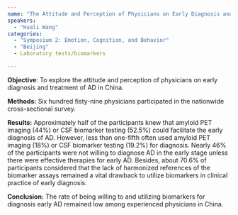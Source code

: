 ```yaml
---
name: "The Attitude and Perception of Physicians on Early Diagnosis and Treatment of Alzheimer’s Disease: A Nationwide Cross-sectional Survey (APPEAL) in China"
speakers:
  - "Huali Wang"
categories:
  - "Symposium 2: Emotion, Cognition, and Behavior"
  - "Beijing"
  - Laboratory tests/biomarkers

---
```


**Objective**: To explore the attitude and perception of physicians on early diagnosis and treatment of AD in China. 

**Methods:** Six hundred fisty-nine physicians participated in the nationwide cross-sectional survey.

**Results:** Approximately half of the participants knew that amyloid PET imaging (44%) or CSF biomarker testing (52.5%) could facilitate the early diagnosis of AD. However, less than one-fifth often used amyloid PET imaging (18%) or CSF biomarker testing (19.2%) for diagnosis. Nearly 46% of the participants were not willing to diagnose AD in the early stage unless there were effective therapies for early AD. Besides, about 70.6% of participants considered that the lack of harmonized references of the biomarker assays remained a vital drawback to utilize biomarkers in clinical practice of early diagnosis.

**Conclusion:** The rate of being willing to and utilizing biomarkers for diagnosis early AD remained low among experienced physicians in China.
